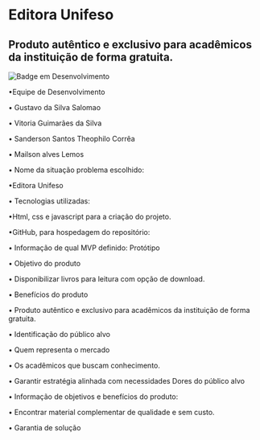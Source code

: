 # Editora Unifeso
## Produto autêntico e exclusivo para acadêmicos da instituição de forma gratuita.


![Badge em Desenvolvimento](http://img.shields.io/static/v1?label=STATUS&message=EM%20DESENVOLVIMENTO&color=GREEN&style=for-the-badge)

•Equipe de Desenvolvimento

• Gustavo  da Silva Salomao

• Vitoria Guimarães da Silva 

• Sanderson Santos Theophilo Corrêa 

• Mailson alves Lemos



• Nome da situação problema escolhido:

•Editora Unifeso 




• Tecnologias utilizadas:

•Html, css e javascript para a criação do projeto.

•GitHub, para hospedagem do repositório:


• Informação de qual MVP definido: Protótipo

• Objetivo do produto 

 • Disponibilizar livros para leitura com opção de download.

• Benefícios do produto
 
• Produto autêntico e exclusivo para acadêmicos da instituição de forma gratuita.

•  Identificação do público alvo 

• Quem representa o mercado

• Os acadêmicos que buscam conhecimento.

• Garantir estratégia alinhada com necessidades
Dores do público alvo 

• Informação de objetivos e benefícios do produto:

• Encontrar material complementar de qualidade e sem custo.

• Garantia de solução


